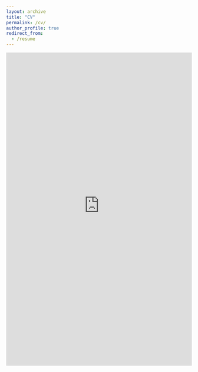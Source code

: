 ```yaml
---
layout: archive
title: "CV"
permalink: /cv/
author_profile: true
redirect_from:
  - /resume
---
```


<embed src="https://MalenaHedemann.github.io/_pages/CV.pdf" width="100%" height="850px"/>
